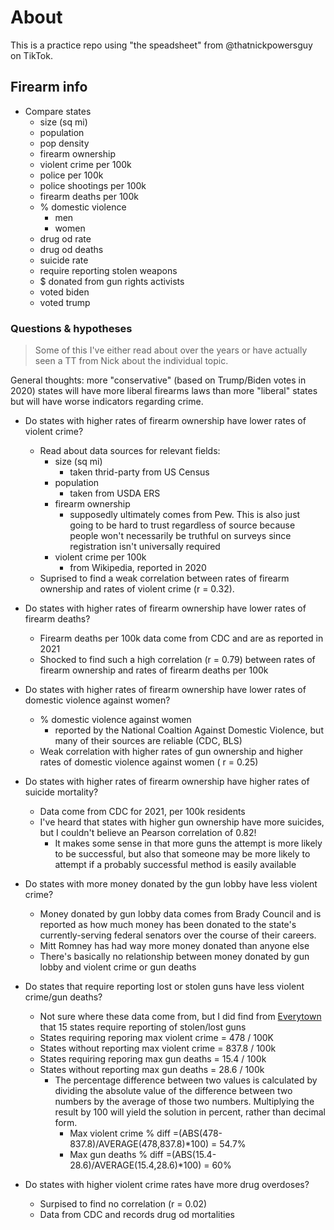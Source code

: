 # About

This is a practice repo using "the speadsheet" from @thatnickpowersguy on TikTok.

## Firearm info

- Compare states
  - size (sq mi)
  - population
  - pop density
  - firearm ownership
  - violent crime per 100k
  - police per 100k
  - police shootings per 100k
  - firearm deaths per 100k
  - % domestic violence
    - men
    - women
  - drug od rate
  - drug od deaths
  - suicide rate
  - require reporting stolen weapons
  - $ donated from gun rights activists
  - voted biden
  - voted trump

### Questions & hypotheses

> Some of this I've either read about over the years or have actually seen a TT from Nick about the individual topic.

General thoughts: more "conservative" (based on Trump/Biden votes in 2020) states will have more liberal firearms laws than more "liberal" states but will have worse indicators regarding crime.

- Do states with higher rates of firearm ownership have lower rates of violent crime?
  - Read about data sources for relevant fields:
    - size (sq mi)
      - taken thrid-party from US Census
    - population
      - taken from USDA ERS
    - firearm ownership
      - supposedly ultimately comes from Pew. This is also just going to be hard to trust regardless of source because people won't necessarily be truthful on surveys since registration isn't universally required
    - violent crime per 100k
      - from Wikipedia, reported in 2020
  - Suprised to find a weak correlation between rates of firearm ownership and rates of violent crime (r = 0.32).

- Do states with higher rates of firearm ownership have lower rates of firearm deaths?
  - Firearm deaths per 100k data come from CDC and are as reported in 2021
  - Shocked to find such a high correlation (r = 0.79) between rates of firearm ownership and rates of firearm deaths per 100k

- Do states with higher rates of firearm ownership have lower rates of domestic violence against women?
  - % domestic violence against women
    - reported by the National Coaltion Against Domestic Violence, but many of their sources are reliable (CDC, BLS)
  - Weak correlation with higher rates of gun ownership and higher rates of domestic violence against women ( r = 0.25)

- Do states with higher rates of firearm ownership have higher rates of suicide mortality?
  - Data come from CDC for 2021, per 100k residents
  - I've heard that states with higher gun ownership have more suicides, but I couldn't believe an Pearson correlation of 0.82!
    - It makes some sense in that more guns the attempt is more likely to be successful, but also that someone may be more likely to attempt if a probably successful method is easily available

- Do states with more money donated by the gun lobby have less violent crime?
  - Money donated by gun lobby data comes from Brady Council and is reported as how much money has been donated to the state's currently-serving federal senators over the course of their careers.
  - Mitt Romney has had way more money donated than anyone else
  - There's basically no relationship between money donated by gun lobby and violent crime or gun deaths

- Do states that require reporting lost or stolen guns have less violent crime/gun deaths?
  - Not sure where these data come from, but I did find from [Everytown](https://everytownresearch.org/rankings/law/lost-and-stolen-reporting/) that 15 states require reporting of stolen/lost guns
  - States requiring reporing max violent crime = 478 / 100K
  - States without reporting max violent crime = 837.8 / 100k
  - States requiring reporing max gun deaths = 15.4 / 100k
  - States without reporting max gun deaths = 28.6 / 100k
    - The percentage difference between two values is calculated by dividing the absolute value of the difference between two numbers by the average of those two numbers. Multiplying the result by 100 will yield the solution in percent, rather than decimal form.
      - Max violent crime % diff =(ABS(478-837.8)/AVERAGE(478,837.8)*100) = 54.7%
      - Max gun deaths % diff =(ABS(15.4-28.6)/AVERAGE(15.4,28.6)*100) = 60%

- Do states with higher violent crime rates have more drug overdoses?
  - Surpised to find no correlation (r = 0.02)
  - Data from CDC and records drug od mortalities
